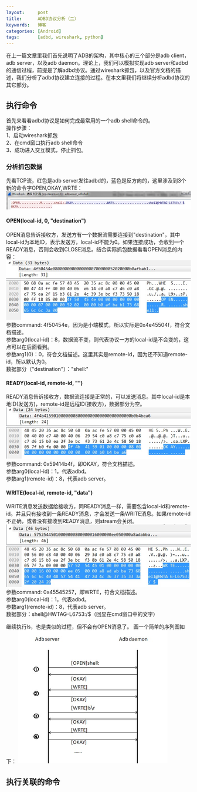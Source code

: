 ```yaml
---
layout:     post
title:      ADBD协议分析（二）
keywords:   博客
categories: [Android]
tags:	    [adbd, wireshark, python]
---
```


在上一篇文章里我们首先说明了ADB的架构，其中核心的三个部分是adb client，adb server，以及adb daemon。理论上，我们可以模拟实现adb server和adbd的通信过程，前提是了解adbd协议。通过wireshark抓包，以及官方文档的描述，我们分析了adbd协议建立连接的过程。在本文里我们将继续分析adbd协议的其它部分。

## 执行命令

首先来看看adbd协议是如何完成最常用的一个adb shell命令的。   
操作步骤：   
1、启动wireshark抓包  
2、在cmd窗口执行adb shell命令  
3、成功进入交互模式，停止抓包。   

### 分析抓包数据    
先看TCP流，红色是adb server发往adbd的，蓝色是反方向的，这里涉及到3个新的命令字OPEN,OKAY,WRTE：    
 ![](/images/images_2017/shell_1.jpg)  

#### OPEN(local-id, 0, "destination")  
OPEN消息告诉接收方，发送方有一个数据流需要连接到"destination"，其中local-id为本地ID，表示发送方，local-id不能为0。如果连接成功，会收到一个READY消息，否则会收到CLOSE消息。结合实际抓包数据看看OPEN消息的内容：  
 ![](/images/images_2017/shell_2.jpg)   
参数command: 4f50454e，因为是小端模式，所以实际是0x4e45504f，符合文档描述。  
参数arg0(local-id)：8，数据流不变，则代表协议一方的local-id是不会变的，这点可以在后面看到。  
参数arg1(0)：0，符合文档描述。这里其实是remote-id，因为还不知道remote-id，所以默认为0。  
数据部分（"destination"）："shell:"    

#### READY(local-id, remote-id, "")  
READY消息告诉接收方，数据流连接是正常的，可以发送消息。其中local-id是本地ID(发送方)，remote-id是远程ID(接收方)，数据部分为空。  
 ![](/images/images_2017/shell_3.jpg)  
参数command: 0x59414b4f，即OKAY，符合文档描述。  
参数arg0(local-id)：1，代表adbd。  
参数arg1(remote-id)：8，代表adb server。   

#### WRITE(local-id, remote-id, "data")  
WRITE消息发送数据给接收方，同READY消息一样，需要包含local-id和remote-id。并且只有接收到一条READY消息，才会发送一条WRITE消息。如果remote-id不正确，或者没有接收到READY消息，则stream会关闭。  
 ![](/images/images_2017/shell_4.jpg)    
参数command: 0x45545257，即WRTE，符合文档描述。  
参数arg0(local-id)：1，代表adbd。  
参数arg1(remote-id)：8，代表adb server。   
数据部分：shell@HWTAG-L6753:/$（回显在cmd窗口中的文字）   

继续执行ls，也是类似的过程，但不会有OPEN消息了。 画一个简单的序列图如下： 
 ![](/images/images_2017/shell_5.jpg)    

## 执行关联的命令  


  

